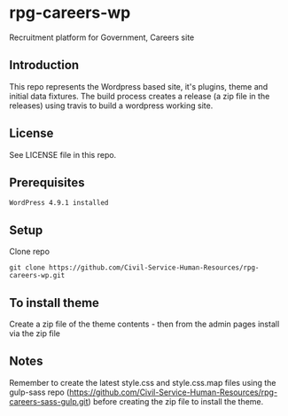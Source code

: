 # rpg-careers-wp
Recruitment platform for Government, Careers site

## Introduction

This repo represents the Wordpress based site, it's plugins, theme and initial data fixtures. The build process creates a release (a zip file in the releases) using travis to 
build a wordpress working site.


## License

See LICENSE file in this repo.


## Prerequisites

```
WordPress 4.9.1 installed
```

## Setup

Clone repo
```
git clone https://github.com/Civil-Service-Human-Resources/rpg-careers-wp.git
```

## To install theme

Create a zip file of the theme contents - then from the admin pages install via the zip file

## Notes

Remember to create the latest style.css and style.css.map files using the gulp-sass repo (https://github.com/Civil-Service-Human-Resources/rpg-careers-sass-gulp.git) before creating the zip file to install the theme.
